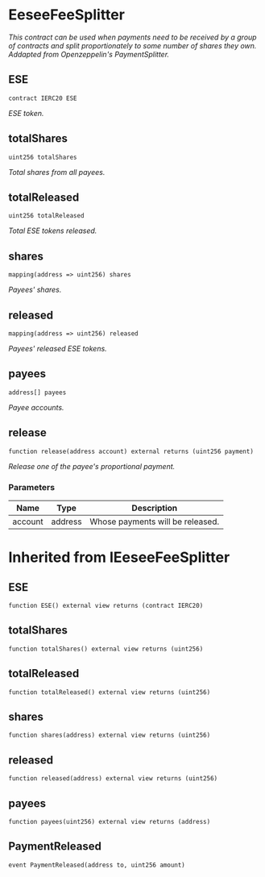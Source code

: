 # EeseeFeeSplitter

_This contract can be used when payments need to be received by a group
of contracts and split proportionately to some number of shares they own.
Addapted from Openzeppelin's PaymentSplitter._


## ESE

```solidity
contract IERC20 ESE
```

_ESE token._

## totalShares

```solidity
uint256 totalShares
```

_Total shares from all payees._

## totalReleased

```solidity
uint256 totalReleased
```

_Total ESE tokens released._

## shares

```solidity
mapping(address => uint256) shares
```

_Payees' shares._

## released

```solidity
mapping(address => uint256) released
```

_Payees' released ESE tokens._

## payees

```solidity
address[] payees
```

_Payee accounts._

## release

```solidity
function release(address account) external returns (uint256 payment)
```

_Release one of the payee's proportional payment._

### Parameters

| Name | Type | Description |
| ---- | ---- | ----------- |
| account | address | Whose payments will be released. |


# Inherited from IEeseeFeeSplitter

## ESE

```solidity
function ESE() external view returns (contract IERC20)
```

## totalShares

```solidity
function totalShares() external view returns (uint256)
```

## totalReleased

```solidity
function totalReleased() external view returns (uint256)
```

## shares

```solidity
function shares(address) external view returns (uint256)
```

## released

```solidity
function released(address) external view returns (uint256)
```

## payees

```solidity
function payees(uint256) external view returns (address)
```


## PaymentReleased

```solidity
event PaymentReleased(address to, uint256 amount)
```


